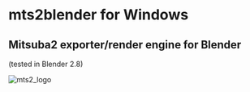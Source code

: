 # mts2blender for Windows
## Mitsuba2 exporter/render engine for Blender
(tested in Blender 2.8)

![mts2_logo](https://user-images.githubusercontent.com/100981393/156904032-291ade46-ef7f-4147-82f0-7964cf8bdaea.jpeg)
